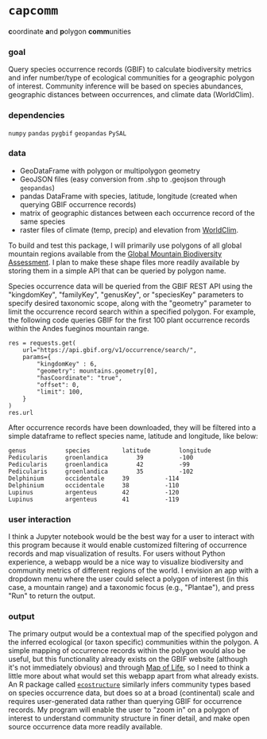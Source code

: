 # `capcomm`
**c**oordinate **a**nd **p**olygon **comm**unities

### goal
Query species occurrence records (GBIF) to calculate biodiversity metrics and infer number/type of ecological communities for a geographic polygon of interest. Community inference will be based on species abundances, geographic distances between occurrences, and climate data (WorldClim). 

### dependencies
`numpy`
`pandas`
`pygbif`
`geopandas`
`PySAL`

### data
- GeoDataFrame with polygon or multipolygon geometry
- GeoJSON files (easy conversion from .shp to .geojson through `geopandas`)
- pandas DataFrame with species, latitude, longitude (created when querying GBIF occurrence records)
- matrix of geographic distances between each occurrence record of the same species
- raster files of climate (temp, precip) and elevation from [WorldClim](https://www.worldclim.org/data/worldclim21.html).

To build and test this package, I will primarily use polygons of all global mountain regions available from the [Global Mountain Biodiversity Assessment](https://ilias.unibe.ch/goto.php?target=file_1047348). I plan to make these shape files more readily available by storing them in a simple API that can be queried by polygon name.

Species occurrence data will be queried from the GBIF REST API using the "kingdomKey", "familyKey", "genusKey", or "speciesKey" parameters to specify desired taxonomic scope, along with the "geometry" parameter to limit the occurrence record search within a specified polygon. For example, the following code queries GBIF for the first 100 plant occurrence records within the Andes fueginos mountain range.

```
res = requests.get(
    url="https://api.gbif.org/v1/occurrence/search/",
    params={
        "kingdomKey" : 6, 
        "geometry": mountains.geometry[0],
        "hasCoordinate": "true",
        "offset": 0,
        "limit": 100,
    }
)
res.url
```

After occurrence records have been downloaded, they will be filtered into a simple dataframe to reflect species name, latitude and longitude, like below:

```
genus 			species 		latitude		longitude
Pedicularis		groenlandica		39			-100
Pedicularis		groenlandica		42			-99
Pedicularis		groenlandica		35			-102
Delphinium		occidentale		39			-114
Delphinium		occidentale		38			-110
Lupinus			argenteus		42			-120
Lupinus			argenteus		41			-119
```

### user interaction
I think a Jupyter notebook would be the best way for a user to interact with this program because it would enable customized filtering of occurrence records and  map visualization of results. For users without Python experience, a webapp would be a nice way to visualize biodiversity and community metrics of different regions of the world. I envision an app with a dropdown menu where the user could select a polygon of interest (in this case, a mountain range) and a taxonomic focus (e.g., "Plantae"), and press "Run" to return the output. 

### output
The primary output would be a contextual map of the specified polygon and the inferred ecological (or taxon specific) communities within the polygon. A simple mapping of occurrence records within the polygon would also be useful, but this functionality already exists on the GBIF website (although it's not immediately obvious) and through [Map of Life](https://mol.org/), so I need to think a little more about what would set this webapp apart from what already exists. An R package called [`ecostructure`](https://github.com/kkdey/ecostructure) similarly infers community types based on species occurrence data, but does so at a broad (continental) scale and requires user-generated data rather than querying GBIF for occurrence records. My program will enable the user to "zoom in" on a polygon of interest to understand community structure in finer detail, and make open source occurrence data more readily available.